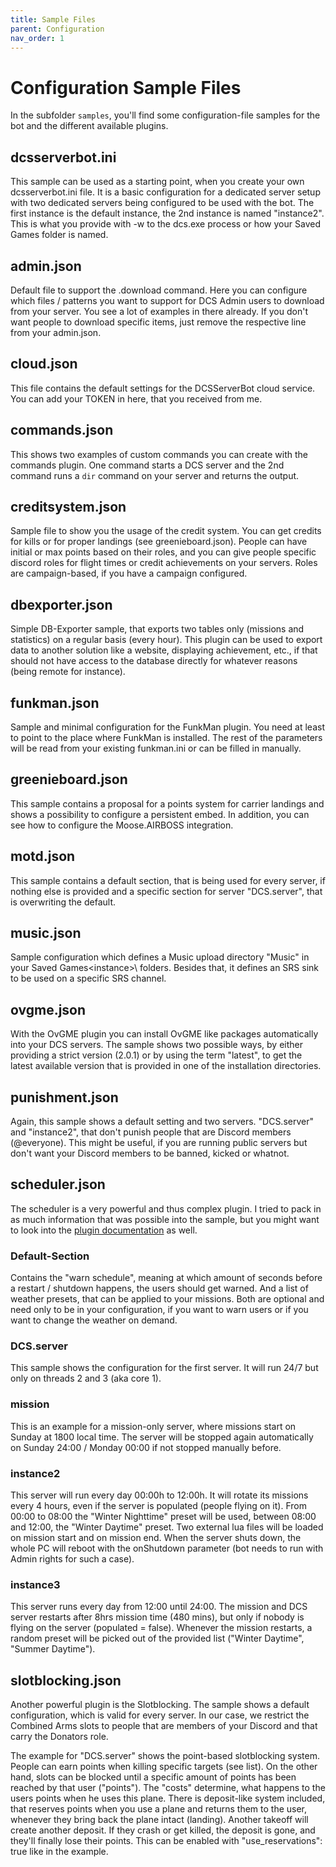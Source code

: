 ```yaml
---
title: Sample Files
parent: Configuration
nav_order: 1
---
```


# Configuration Sample Files
In the subfolder `samples`, you'll find some configuration-file samples for the bot and the different available plugins.

## dcsserverbot.ini
This sample can be used as a starting point, when you create your own dcsserverbot.ini file.
It is a basic configuration for a dedicated server setup with two dedicated servers being configured to be used with
the bot. The first instance is the default instance, the 2nd instance is named "instance2". This is what you provide
with -w to the dcs.exe process or how your Saved Games folder is named. 

## admin.json
Default file to support the .download command. Here you can configure which files / patterns you want to support for
DCS Admin users to download from your server. You see a lot of examples in there already. If you don't want people to
download specific items, just remove the respective line from your admin.json.

## cloud.json
This file contains the default settings for the DCSServerBot cloud service. You can add your TOKEN in here, that you
received from me.

## commands.json
This shows two examples of custom commands you can create with the commands plugin. One command starts a DCS server
and the 2nd command runs a `dir` command on your server and returns the output. 

## creditsystem.json
Sample file to show you the usage of the credit system. You can get credits for kills or for proper landings (see
greenieboard.json). People can have initial or max points based on their roles, and you can give people specific
discord roles for flight times or credit achievements on your servers. Roles are campaign-based, if you have a 
campaign configured.

## dbexporter.json
Simple DB-Exporter sample, that exports two tables only (missions and statistics) on a regular basis (every hour).
This plugin can be used to export data to another solution like a website, displaying achievement, etc., if that
should not have access to the database directly for whatever reasons (being remote for instance).

## funkman.json
Sample and minimal configuration for the FunkMan plugin. You need at least to point to the place where FunkMan is
installed. The rest of the parameters will be read from your existing funkman.ini or can be filled in manually.

## greenieboard.json
This sample contains a proposal for a points system for carrier landings and shows a possibility to configure a 
persistent embed. In addition, you can see how to configure the Moose.AIRBOSS integration.

## motd.json
This sample contains a default section, that is being used for every server, if nothing else is provided and a specific
section for server "DCS.server", that is overwriting the default.

## music.json
Sample configuration which defines a Music upload directory "Music" in your Saved Games\<instance>\ folders. Besides 
that, it defines an SRS sink to be used on a specific SRS channel.

## ovgme.json
With the OvGME plugin you can install OvGME like packages automatically into your DCS servers. The sample shows two
possible ways, by either providing a strict version (2.0.1) or by using the term "latest", to get the latest available
version that is provided in one of the installation directories.

## punishment.json
Again, this sample shows a default setting and two servers. "DCS.server" and "instance2", that don't punish
people that are Discord members (@everyone). This might be useful, if you are running public servers but don't want
your Discord members to be banned, kicked or whatnot.

## scheduler.json
The scheduler is a very powerful and thus complex plugin. I tried to pack in as much information that was possible into
the sample, but you might want to look into the [plugin documentation] as well.

### Default-Section
Contains the "warn schedule", meaning at which amount of seconds before a restart / shutdown happens, the users should 
get warned. And a list of weather presets, that can be applied to your missions. Both are optional and need only to be
in your configuration, if you want to warn users or if you want to change the weather on demand.

### DCS.server
This sample shows the configuration for the first server. It will run 24/7 but only on threads 2 and 3 (aka core 1).

### mission
This is an example for a mission-only server, where missions start on Sunday at 1800 local time. The server will be 
stopped again automatically on Sunday 24:00 / Monday 00:00 if not stopped manually before.

### instance2
This server will run every day 00:00h to 12:00h. It will rotate its missions every 4 hours, even if the server
is populated (people flying on it). From 00:00 to 08:00 the "Winter Nighttime" preset will be used, between
08:00 and 12:00, the "Winter Daytime" preset.
Two external lua files will be loaded on mission start and on mission end. When the server shuts down, the whole PC 
will reboot with the onShutdown parameter (bot needs to run with Admin rights for such a case).

### instance3
This server runs every day from 12:00 until 24:00. The mission and DCS server restarts after 8hrs mission time 
(480 mins), but only if nobody is flying on the server (populated = false). Whenever the mission restarts, a random
preset will be picked out of the provided list ("Winter Daytime", "Summer Daytime").

## slotblocking.json
Another powerful plugin is the Slotblocking. The sample shows a default configuration, which is valid for every server.
In our case, we restrict the Combined Arms slots to people that are members of your Discord and that carry the Donators
role.

The example for "DCS.server" shows the point-based slotblocking system. People can earn points when killing 
specific targets (see list). On the other hand, slots can be blocked until a specific amount of points has been reached
by that user ("points"). The "costs" determine, what happens to the users points when he uses this plane.
There is deposit-like system included, that reserves points when you use a plane and returns them to the user, whenever 
they bring back the plane intact (landing). Another takeoff will create another deposit. If they crash or get killed, 
the deposit is gone, and they'll finally lose their points. This can be enabled with "use_reservations": true like in 
the example.

[plugin documentation]: ../plugins/scheduler.md
